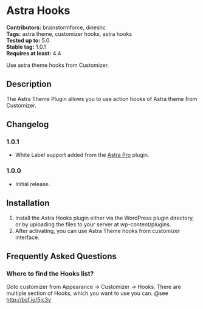 # Astra Hooks #
**Contributors:** brainstormforce, dineshc  
**Tags:** astra theme, customizer hooks, astra hooks  
**Tested up to:** 5.0  
**Stable tag:** 1.0.1  
**Requires at least:** 4.4  

Use astra theme hooks from Customizer.

## Description ##
The Astra Theme Plugin allows you to use action hooks of Astra theme from Customizer.

## Changelog ##

### 1.0.1 ###
* White Label support added from the [Astra Pro](https://wpastra.com/pro/) plugin.

### 1.0.0 ###
* Initial release.

## Installation ##

1. Install the Astra Hooks plugin either via the WordPress plugin directory, or by uploading the files to your server at wp-content/plugins.
2. After activating, you can use Astra Theme hooks from customizer interface.

## Frequently Asked Questions ##

### Where to find the Hooks list? ###

Goto customizer from Appearance -> Customizer -> Hooks. There are multiple section of Hooks, which you want to use you can. @see http://bsf.io/5jc3v